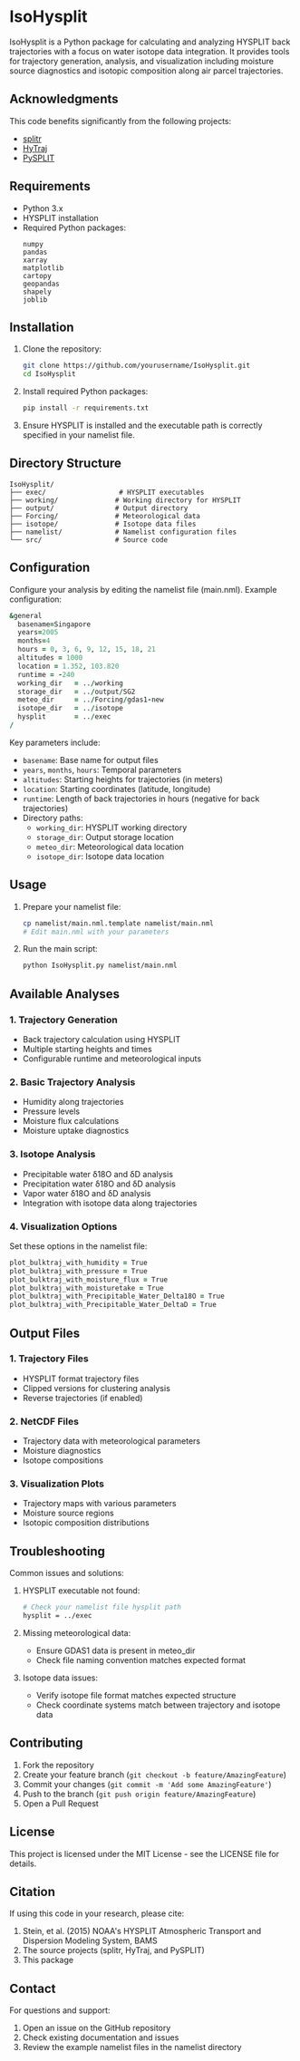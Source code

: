 # IsoHysplit

IsoHysplit is a Python package for calculating and analyzing HYSPLIT back trajectories with a focus on water isotope data integration. It provides tools for trajectory generation, analysis, and visualization including moisture source diagnostics and isotopic composition along air parcel trajectories.

## Acknowledgments

This code benefits significantly from the following projects:
- [splitr](https://github.com/rich-iannone/splitr)
- [HyTraj](https://github.com/pankajkarman/HyTraj) 
- [PySPLIT](https://github.com/mscross/pysplit)

## Requirements

- Python 3.x
- HYSPLIT installation
- Required Python packages:
  ```
  numpy
  pandas
  xarray
  matplotlib
  cartopy
  geopandas
  shapely
  joblib
  ```

## Installation

1. Clone the repository:
   ```bash
   git clone https://github.com/yourusername/IsoHysplit.git
   cd IsoHysplit
   ```

2. Install required Python packages:
   ```bash
   pip install -r requirements.txt
   ```

3. Ensure HYSPLIT is installed and the executable path is correctly specified in your namelist file.

## Directory Structure

```
IsoHysplit/
├── exec/                  # HYSPLIT executables
├── working/              # Working directory for HYSPLIT
├── output/               # Output directory
├── Forcing/              # Meteorological data
├── isotope/              # Isotope data files
├── namelist/             # Namelist configuration files
└── src/                  # Source code
```

## Configuration

Configure your analysis by editing the namelist file (main.nml). Example configuration:

```fortran
&general
  basename=Singapore
  years=2005
  months=4
  hours = 0, 3, 6, 9, 12, 15, 18, 21
  altitudes = 1000
  location = 1.352, 103.820
  runtime = -240
  working_dir   = ../working
  storage_dir   = ../output/SG2
  meteo_dir     = ../Forcing/gdas1-new
  isotope_dir   = ../isotope
  hysplit       = ../exec
/
```

Key parameters include:
- `basename`: Base name for output files
- `years`, `months`, `hours`: Temporal parameters
- `altitudes`: Starting heights for trajectories (in meters)
- `location`: Starting coordinates (latitude, longitude)
- `runtime`: Length of back trajectories in hours (negative for back trajectories)
- Directory paths:
  - `working_dir`: HYSPLIT working directory
  - `storage_dir`: Output storage location
  - `meteo_dir`: Meteorological data location
  - `isotope_dir`: Isotope data location

## Usage

1. Prepare your namelist file:
   ```bash
   cp namelist/main.nml.template namelist/main.nml
   # Edit main.nml with your parameters
   ```

2. Run the main script:
   ```bash
   python IsoHysplit.py namelist/main.nml
   ```

## Available Analyses

### 1. Trajectory Generation
- Back trajectory calculation using HYSPLIT
- Multiple starting heights and times
- Configurable runtime and meteorological inputs

### 2. Basic Trajectory Analysis
- Humidity along trajectories
- Pressure levels
- Moisture flux calculations
- Moisture uptake diagnostics

### 3. Isotope Analysis
- Precipitable water δ18O and δD analysis
- Precipitation water δ18O and δD analysis
- Vapor water δ18O and δD analysis
- Integration with isotope data along trajectories

### 4. Visualization Options
Set these options in the namelist file:
```fortran
plot_bulktraj_with_humidity = True
plot_bulktraj_with_pressure = True
plot_bulktraj_with_moisture_flux = True
plot_bulktraj_with_moisturetake = True
plot_bulktraj_with_Precipitable_Water_Delta18O = True
plot_bulktraj_with_Precipitable_Water_DeltaD = True
```

## Output Files

### 1. Trajectory Files
- HYSPLIT format trajectory files
- Clipped versions for clustering analysis
- Reverse trajectories (if enabled)

### 2. NetCDF Files
- Trajectory data with meteorological parameters
- Moisture diagnostics
- Isotope compositions

### 3. Visualization Plots
- Trajectory maps with various parameters
- Moisture source regions
- Isotopic composition distributions

## Troubleshooting

Common issues and solutions:

1. HYSPLIT executable not found:
   ```bash
   # Check your namelist file hysplit path
   hysplit = ../exec
   ```

2. Missing meteorological data:
   - Ensure GDAS1 data is present in meteo_dir
   - Check file naming convention matches expected format

3. Isotope data issues:
   - Verify isotope file format matches expected structure
   - Check coordinate systems match between trajectory and isotope data

## Contributing

1. Fork the repository
2. Create your feature branch (`git checkout -b feature/AmazingFeature`)
3. Commit your changes (`git commit -m 'Add some AmazingFeature'`)
4. Push to the branch (`git push origin feature/AmazingFeature`)
5. Open a Pull Request

## License

This project is licensed under the MIT License - see the LICENSE file for details.

## Citation

If using this code in your research, please cite:
1. Stein, et al. (2015) NOAA's HYSPLIT Atmospheric Transport and Dispersion Modeling System, BAMS
2. The source projects (splitr, HyTraj, and PySPLIT)
3. This package

## Contact

For questions and support:
1. Open an issue on the GitHub repository
2. Check existing documentation and issues
3. Review the example namelist files in the namelist directory